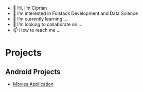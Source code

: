 - 👋 Hi, I’m Ciprian
- 👀 I’m interested in Fulstack Development and Data Science
- 🌱 I’m currently learning ...
- 💞️ I’m looking to collaborate on ...
- 📫 How to reach me ...


# Projects 

<h2> Android Projects </h2>

- <a href="https://github.com/ciprian0104/Popular-Movies"> Movies Application </a>
